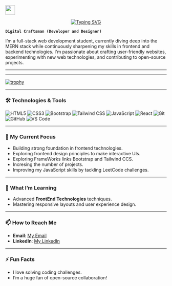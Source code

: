 <img src="https://raw.githubusercontent.com/MartinHeinz/MartinHeinz/master/wave.gif" width="30px"> 
<p align="center">
  <a href="https://github.com/your-username">
    <img src="https://readme-typing-svg.herokuapp.com?font=Poppins&weight=600&size=32&duration=3000&color=FFD700&vCenter=true&width=550&height=100&lines=Hi!+I'm+Akash+S;Welcome+to+my+GitHub+Profile!" alt="Typing SVG" />
  </a>
</p>





**`Digital Craftsman (Developer and Designer)`**

I’m a full-stack web development student, currently diving deep into the MERN stack while continuously sharpening my skills in frontend and backend technologies. I'm passionate about crafting user-friendly websites, experimenting with new web technologies, and contributing to open-source projects.

---





---
[![trophy](https://github-profile-trophy.vercel.app/?username=Akash-S-010&theme=algolia&no-frame=true&no-bg=true&title=Commit,Issues,Repositories)](https://github.com/ryo-ma/github-profile-trophy)




---

### 🛠️ Technologies & Tools

<p align="left">
  <img src="https://img.shields.io/badge/-HTML5-E34F26?logo=html5&logoColor=fff" alt="HTML5" />
  <img src="https://img.shields.io/badge/-CSS3-1572B6?logo=css3&logoColor=fff" alt="CSS3" />
  <img src="https://img.shields.io/badge/-Bootstrap-7952B3?logo=bootstrap&logoColor=fff" alt="Bootstrap" />
  <img src="https://img.shields.io/badge/-Tailwind%20CSS-38B2AC?logo=tailwind-css&logoColor=fff" alt="Tailwind CSS" />
  <img src="https://img.shields.io/badge/-JavaScript-F7DF1E?logo=javascript&logoColor=000" alt="JavaScript" />
  <img src="https://img.shields.io/badge/-React-61DAFB?logo=react&logoColor=000" alt="React" />
  <img src="https://img.shields.io/badge/-Git-F05032?logo=git&logoColor=fff" alt="Git" />
  <img src="https://img.shields.io/badge/-GitHub-181717?logo=github&logoColor=fff" alt="GitHub" />
  <img src="https://img.shields.io/badge/-VS%20Code-007ACC?logo=visual-studio-code&logoColor=fff" alt="VS Code" />
</p>

---

### 🔭 My Current Focus
- Building strong foundation in frontend technologies.
- Exploring frontend design principles to make interactive UIs.
- Exploring FrameWorks links Bootstrap and Tailwind CCS.
- Incresing the number of projects.
- Improving my JavaScript skills by tackling LeetCode challenges.

---

### 🌱 What I’m Learning
- Advanced **FrontEnd Technologies** techniques.
- Mastering responsive layouts and user experience design.

---

### 📫 How to Reach Me
- **Email**: [My Email](akashspalloor@gmail.com)
- **LinkedIn**: [My LinkedIn](https://www.linkedin.com/in/akash-s-palloor/)

---

### ⚡ Fun Facts
- I love solving coding challenges.
- I’m a huge fan of open-source collaboration!


